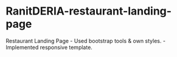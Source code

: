 # RanitDERIA-restaurant-landing-page
Restaurant Landing Page  - Used bootstrap tools &amp; own styles. - Implemented responsive template.
